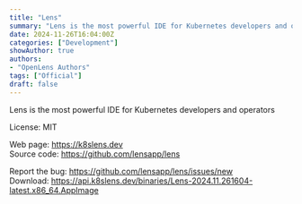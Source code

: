 ```yaml
---
title: "Lens"
summary: "Lens is the most powerful IDE for Kubernetes developers and operators"
date: 2024-11-26T16:04:00Z
categories: ["Development"]
showAuthor: true
authors:
- "OpenLens Authors"
tags: ["Official"]
draft: false
---
```


Lens is the most powerful IDE for Kubernetes developers and operators

License: MIT

Web page: <https://k8slens.dev>  
Source code: <https://github.com/lensapp/lens>

Report the bug: <https://github.com/lensapp/lens/issues/new>  
Download: <https://api.k8slens.dev/binaries/Lens-2024.11.261604-latest.x86_64.AppImage>
